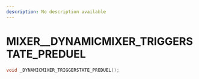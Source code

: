 ```yaml
---
description: No description available 
---
```


# MIXER\__DYNAMICMIXER_TRIGGERSTATE_PREDUEL

```cpp
void _DYNAMICMIXER_TRIGGERSTATE_PREDUEL();
```
